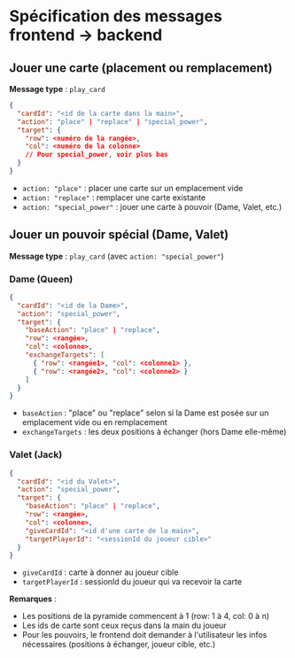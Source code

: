 # Spécification des messages frontend → backend

## Jouer une carte (placement ou remplacement)

**Message type** : `play_card`

```json
{
  "cardId": "<id de la carte dans la main>",
  "action": "place" | "replace" | "special_power",
  "target": {
    "row": <numéro de la rangée>,
    "col": <numéro de la colonne>
    // Pour special_power, voir plus bas
  }
}
```

- `action: "place"` : placer une carte sur un emplacement vide
- `action: "replace"` : remplacer une carte existante
- `action: "special_power"` : jouer une carte à pouvoir (Dame, Valet, etc.)

## Jouer un pouvoir spécial (Dame, Valet)

**Message type** : `play_card` (avec `action: "special_power"`)

### Dame (Queen)

```json
{
  "cardId": "<id de la Dame>",
  "action": "special_power",
  "target": {
    "baseAction": "place" | "replace",
    "row": <rangée>,
    "col": <colonne>,
    "exchangeTargets": [
      { "row": <rangée1>, "col": <colonne1> },
      { "row": <rangée2>, "col": <colonne2> }
    ]
  }
}
```

- `baseAction` : "place" ou "replace" selon si la Dame est posée sur un emplacement vide ou en remplacement
- `exchangeTargets` : les deux positions à échanger (hors Dame elle-même)

### Valet (Jack)

```json
{
  "cardId": "<id du Valet>",
  "action": "special_power",
  "target": {
    "baseAction": "place" | "replace",
    "row": <rangée>,
    "col": <colonne>,
    "giveCardId": "<id d'une carte de la main>",
    "targetPlayerId": "<sessionId du joueur cible>"
  }
}
```

- `giveCardId` : carte à donner au joueur cible
- `targetPlayerId` : sessionId du joueur qui va recevoir la carte

**Remarques** :

- Les positions de la pyramide commencent à 1 (row: 1 à 4, col: 0 à n)
- Les ids de carte sont ceux reçus dans la main du joueur
- Pour les pouvoirs, le frontend doit demander à l'utilisateur les infos nécessaires (positions à échanger, joueur cible, etc.)
